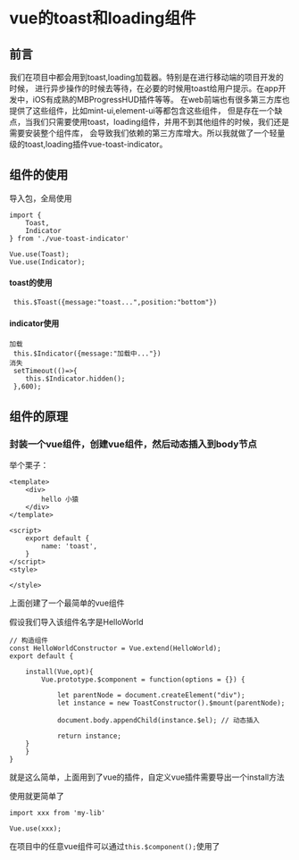 # vue的toast和loading组件

## 前言

我们在项目中都会用到toast,loading加载器。特别是在进行移动端的项目开发的时候，
进行异步操作的时候去等待，在必要的时候用toast给用户提示。在app开发中，iOS有成熟的MBProgressHUD插件等等。
在web前端也有很多第三方库也提供了这些组件，比如mint-ui,element-ui等都包含这些组件，
但是存在一个缺点，当我们只需要使用toast，loading组件，并用不到其他组件的时候，我们还是需要安装整个组件库，
会导致我们依赖的第三方库增大。所以我就做了一个轻量级的toast,loading插件vue-toast-indicator。


## 组件的使用

导入包，全局使用
```
import {
    Toast,
    Indicator
} from './vue-toast-indicator'

Vue.use(Toast);
Vue.use(Indicator);
```

#### toast的使用
```
 this.$Toast({message:"toast...",position:"bottom"})

```


#### indicator使用
```
加载
 this.$Indicator({message:"加载中..."})
消失 
 setTimeout(()=>{
    this.$Indicator.hidden();
 },600);
```


## 组件的原理

### 封装一个vue组件，创建vue组件，然后动态插入到body节点

举个栗子：

```
<template>
    <div>
        hello 小猿
    </div>
</template>

<script>
    export default {
        name: 'toast',
    }
</script>
<style>

</style>
```

上面创建了一个最简单的vue组件

假设我们导入该组件名字是HelloWorld

```
// 构造组件
const HelloWorldConstructor = Vue.extend(HelloWorld);
export default {

    install(Vue,opt){
        Vue.prototype.$component = function(options = {}) {

            let parentNode = document.createElement("div");
            let instance = new ToastConstructor().$mount(parentNode);

            document.body.appendChild(instance.$el); // 动态插入

            return instance;
    }
    }
}
```
就是这么简单，上面用到了vue的插件，自定义vue插件需要导出一个install方法


使用就更简单了
```
import xxx from 'my-lib'

Vue.use(xxx);
```
在项目中的任意vue组件可以通过`this.$component();`使用了






